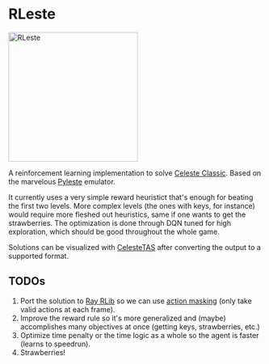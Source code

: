 # RLeste

<img src="https://i.imgur.com/r71ZG9D.gif" alt="RLeste" width="256">

A reinforcement learning implementation to solve [Celeste Classic](https://www.lexaloffle.com/bbs/?tid=2145).
Based on the marvelous [Pyleste](https://github.com/CelesteClassic/Pyleste) emulator.

It currently uses a very simple reward heuristict that's enough
for beating the first two levels.
More complex levels (the ones with keys, for instance) would require
more fleshed out heuristics, same if one wants to get the strawberries.
The optimization is done through DQN tuned for high exploration, which should be good throughout the whole game.

Solutions can be visualized with [CelesteTAS](https://github.com/CelesteClassic/ClassicTAS/tree/master/Celeste)
after converting the output to a supported format.

## TODOs
1. Port the solution to [Ray RLib](https://docs.ray.io/en/latest/rllib/index.html) so we can use [action masking](https://github.com/ray-project/ray/blob/3a60beec28c1f9a2d132b6dba40cc5fc5c3aa879/rllib/examples/envs/classes/action_mask_env.py) (only take valid actions at each frame).
2. Improve the reward rule so it's more generalized and (maybe) accomplishes many objectives at once (getting keys, strawberries, etc.)
3. Optimize time penalty or the time logic as a whole so the agent is faster (learns to speedrun).
4. Strawberries!